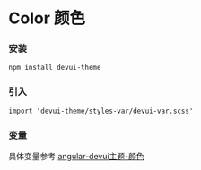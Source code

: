 # Color 颜色


### 安装
```
npm install devui-theme
```


### 引入

```
import 'devui-theme/styles-var/devui-var.scss'
```


### 变量

具体变量参考 [angular-devui主题-颜色](https://devui.design/components/zh-cn/design-color/demo)